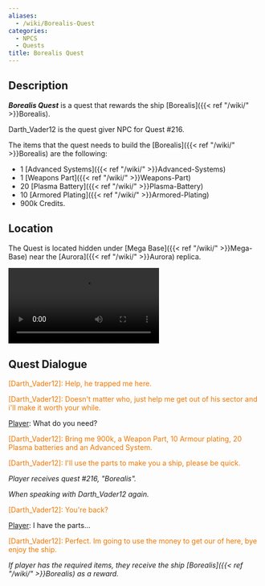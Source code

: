 ```yaml
---
aliases:
  - /wiki/Borealis-Quest
categories:
  - NPCS
  - Quests
title: Borealis Quest
---
```


## Description

**_Borealis Quest_** is a quest that rewards the ship [Borealis]({{< ref "/wiki/" >}}Borealis).

Darth_Vader12 is the quest giver NPC for Quest #216.

The items that the quest needs to build the [Borealis]({{< ref "/wiki/" >}}Borealis) are the following:

- 1 [Advanced Systems]({{< ref "/wiki/" >}}Advanced-Systems)
- 1 [Weapons Part]({{< ref "/wiki/" >}}Weapons-Part)
- 20 [Plasma Battery]({{< ref "/wiki/" >}}Plasma-Battery)
- 10 [Armored Plating]({{< ref "/wiki/" >}}Armored-Plating)
- 900k Credits.

## Location

The Quest is located hidden under [Mega Base]({{< ref "/wiki/" >}}Mega-Base) near the [Aurora]({{< ref "/wiki/" >}}Aurora) replica.

![centre|Video guide on the location of the Borealis
Quest.](BorealisQuest.mp4 "centre|Video guide on the location of the Borealis Quest.")

## Quest Dialogue

<span style="color:#ee7600">[Darth_Vader12]: Help, he trapped me here.</span>

[Player]: Who?

<span style="color:#ee7600">[Darth_Vader12]: Doesn't matter who, just help me get out of his sector and i'll make it worth your while.</span>

[Player]: What do you need?

<span style="color:#ee7600">[Darth_Vader12]: Bring me 900k, a Weapon Part, 10 Armour plating, 20 Plasma batteries and an Advanced System.</span>

[Player]: Okayyyy?

<span style="color:#ee7600">[Darth_Vader12]: I'll use the parts to make you a ship, please be quick.</span>

_Player receives quest #216, "Borealis"._

_When speaking with Darth_Vader12 again._

<span style="color:#ee7600">[Darth_Vader12]: You're back?</span>

[Player]: I have the parts...

<span style="color:#ee7600">[Darth_Vader12]: Perfect. Im going to use the money to get our of here, bye enjoy the ship.</span>

_If player has the required items, they receive the ship [Borealis]({{< ref "/wiki/" >}}Borealis) as a reward._
